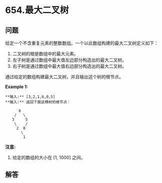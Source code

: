 # 654.最大二叉树

## 问题

给定一个不含重复元素的整数数组。一个以此数组构建的最大二叉树定义如下：

1. 二叉树的根是数组中的最大元素。
2. 左子树是通过数组中最大值左边部分构造出的最大二叉树。
3. 右子树是通过数组中最大值右边部分构造出的最大二叉树。

通过给定的数组构建最大二叉树，并且输出这个树的根节点。

**Example 1:**

```
**输入:** [3,2,1,6,0,5]
**输入:** 返回下面这棵树的根节点：

      6
    /   \
   3     5
    \    /
     2  0   
       \
        1

```

**注意:**

1. 给定的数组的大小在 [1, 1000] 之间。



## 解答

